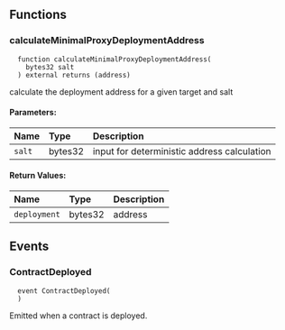 


## Functions
### calculateMinimalProxyDeploymentAddress
```solidity
  function calculateMinimalProxyDeploymentAddress(
    bytes32 salt
  ) external returns (address)
```
calculate the deployment address for a given target and salt


#### Parameters:
| Name | Type | Description                                                          |
| :--- | :--- | :------------------------------------------------------------------- |
|`salt` | bytes32 | input for deterministic address calculation

#### Return Values:
| Name                           | Type          | Description                                                                  |
| :----------------------------- | :------------ | :--------------------------------------------------------------------------- |
|`deployment`| bytes32 | address
## Events
### ContractDeployed
```solidity
  event ContractDeployed(
  )
```
Emitted when a contract is deployed.


